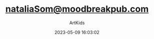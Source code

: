 ---
index: 7550
title: "nataliaSom@moodbreakpub.com"
subtitle: ""
author: "ArtKids"
date: "2023-05-09 16:03:02"
seo:
  description: ""
content: "nataliaSom@moodbreakpub.com
NataliaSom"
status: "published"
comment_status: "closed"
modified: "2023-05-09 16:03:02"
type: "flamingo_contact"
comment_count: 0
tags: []
---